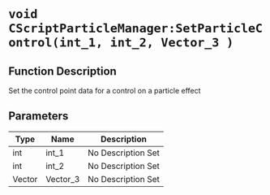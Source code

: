 # `void CScriptParticleManager:SetParticleControl(int_1, int_2, Vector_3 )`
## Function Description
Set the control point data for a control on a particle effect
## Parameters
Type|Name|Description
--|--|--
int|int_1|No Description Set
int|int_2|No Description Set
Vector|Vector_3|No Description Set
